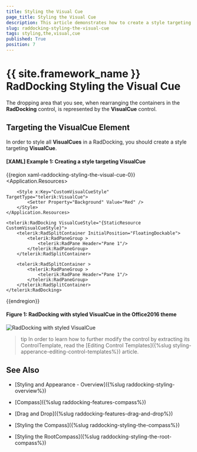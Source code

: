```yaml
---
title: Styling the Visual Cue
page_title: Styling the Visual Cue
description: This article demonstrates how to create a style targeting VisualCue.
slug: raddocking-styling-the-visual-cue
tags: styling,the,visual,cue
published: True
position: 7
---
```


# {{ site.framework_name }} RadDocking Styling the Visual Cue

The dropping area that you see, when rearranging the containers in the __RadDocking__ control, is represented by the __VisualCue__ control.  

## Targeting the VisualCue Element

In order to style all __VisualCues__ in a RadDocking, you should create a style targeting __VisualCue__.

#### __[XAML] Example 1: Creating a style targeting VisualCue__

{{region xaml-raddocking-styling-the-visual-cue-0}}
    <Application.Resources>
        <!-- If you are using the NoXaml binaries, you will have to base the style on the default one for the theme like so: 
            <Style x:Key="CustomVisualCueStyle" TargetType="telerik:VisualCue" BasedOn="{StaticResource VisualCueStyle}">-->

        <Style x:Key="CustomVisualCueStyle" TargetType="telerik:VisualCue">
            <Setter Property="Background" Value="Red" />
        </Style>
    </Application.Resources>

    <telerik:RadDocking VisualCueStyle="{StaticResource CustomVisualCueStyle}">
		<telerik:RadSplitContainer InitialPosition="FloatingDockable">
			<telerik:RadPaneGroup >
				<telerik:RadPane Header="Pane 1"/>
			</telerik:RadPaneGroup>
		</telerik:RadSplitContainer>

		<telerik:RadSplitContainer >
			<telerik:RadPaneGroup >
				<telerik:RadPane Header="Pane 1"/>
			</telerik:RadPaneGroup>
		</telerik:RadSplitContainer>
	</telerik:RadDocking>
{{endregion}}

#### __Figure 1: RadDocking with styled VisualCue in the Office2016 theme__
![RadDocking with styled VisualCue](images/RadDocking_VisualCue_Style.png)

>tip In order to learn how to further modify the control by extracting its ControlTemplate, read the [Editing Control Templates]({%slug styling-apperance-editing-control-templates%}) article.

## See Also

 * [Styling and Appearance - Overview]({%slug raddocking-styling-overview%})

 * [Compass]({%slug raddocking-features-compass%})

 * [Drag and Drop]({%slug raddocking-features-drag-and-drop%})

 * [Styling the Compass]({%slug raddocking-styling-the-compass%})

 * [Styling the RootCompass]({%slug raddocking-styling-the-root-compass%})